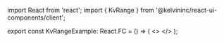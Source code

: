 import React from 'react';
import { KvRange } from '@kelvininc/react-ui-components/client';

export const KvRangeExample: React.FC = () => (
  <>
	<KvRange min={0} max={100} step={1} value={0} />
  </>
);
